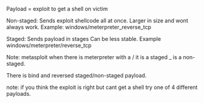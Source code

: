 Payload = exploit to get a shell on victim

Non-staged:
Sends exploit shellcode all at once.
Larger in size and wont always work.
Example: windows/meterpreter_reverse_tcp

Staged:
Sends payload in stages
Can be less stable.
Example windows/meterpreter/reverse_tcp

Note: metasploit when there is meterpreter with a / it is a staged _ is a non-staged.

There is bind and reversed staged/non-staged payload.

note: if you think the exploit is right but cant get a shell try one of 4 different payloads.